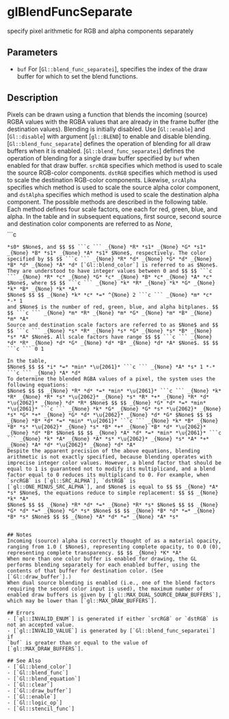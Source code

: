 # glBlendFuncSeparate
specify pixel arithmetic for RGB and alpha components separately

## Parameters
- `buf`
  For [`Gl::blend_func_separatei`], specifies the index of the draw
  buffer for which to set the blend functions.

## Description
Pixels can be drawn using a function that blends the incoming (source)
  RGBA values with the RGBA values that are already in the frame buffer
  (the destination values). Blending is initially disabled. Use
  [`Gl::enable`] and [`Gl::disable`] with argument [`gl::BLEND`] to
  enable and disable blending.
[`Gl::blend_func_separate`] defines the operation of blending for all
  draw buffers when it is enabled. [`Gl::blend_func_separatei`] defines
  the operation of blending for a single draw buffer specified by `buf`
  when enabled for that draw buffer. `srcRGB` specifies which method is
  used to scale the source RGB-color components. `dstRGB` specifies
  which method is used to scale the destination RGB-color components.
  Likewise, `srcAlpha` specifies which method is used to scale the
  source alpha color component, and `dstAlpha` specifies which method is
  used to scale the destination alpha component. The possible methods
  are described in the following table. Each method defines four scale
  factors, one each for red, green, blue, and alpha.
In the table and in subsequent equations, first source, second source
  and destination color components are referred to as $None$, $$ $$ ```c
  ``` _{None} *R* *s0* _{None} *G* *s0* _{None} *B* *s0* _{None} *A*
  *s0* $None$, and $$ $$ ```c ``` _{None} *R* *s1* _{None} *G* *s1*
  _{None} *B* *s1* _{None} *A* *s1* $None$, respectively. The color
  specified by $$ $$ ```c ``` _{None} *R* *d* _{None} *G* *d* _{None}
  *B* *d* _{None} *A* *d* [`Gl::blend_color`] is referred to as $None$.
  They are understood to have integer values between 0 and $$ $$ ```c
  ``` _{None} *R* *c* _{None} *G* *c* _{None} *B* *c* _{None} *A* *c*
  $None$, where $$ $$ ```c ``` _{None} *k* *R* _{None} *k* *G* _{None}
  *k* *B* _{None} *k* *A*
$None$ $$ $$ _{None} *k* *c* *=* ^{None} 2 ```c ``` _{None} *m* *c*
  *-* 1
and $None$ is the number of red, green, blue, and alpha bitplanes. $$
  $$ ```c ``` _{None} *m* *R* _{None} *m* *G* _{None} *m* *B* _{None}
  *m* *A*
Source and destination scale factors are referred to as $None$ and $$
  $$ ```c ``` _{None} *s* *R* _{None} *s* *G* _{None} *s* *B* _{None}
  *s* *A* $None$. All scale factors have range $$ $$ ```c ``` _{None}
  *d* *R* _{None} *d* *G* _{None} *d* *B* _{None} *d* *A* $None$. $$ $$
  ```c ``` 0 1

In the table,
$None$ $$ $$ *i* *=* *min* *\u{2061}* ```c ``` _{None} *A* *s* 1 *-*
  ```c ``` _{None} *A* *d*
To determine the blended RGBA values of a pixel, the system uses the
  following equations:
$None$ $$ $$ _{None} *R* *d* *=* *min* *\u{2061}* ```c ``` _{None} *k*
  *R* _{None} *R* *s* *\u{2062}* _{None} *s* *R* *+* _{None} *R* *d*
  *\u{2062}* _{None} *d* *R* $None$ $$ $$ _{None} *G* *d* *=* *min*
  *\u{2061}* ```c ``` _{None} *k* *G* _{None} *G* *s* *\u{2062}* _{None}
  *s* *G* *+* _{None} *G* *d* *\u{2062}* _{None} *d* *G* $None$ $$ $$
  _{None} *B* *d* *=* *min* *\u{2061}* ```c ``` _{None} *k* *B* _{None}
  *B* *s* *\u{2062}* _{None} *s* *B* *+* _{None} *B* *d* *\u{2062}*
  _{None} *d* *B* $None$ $$ $$ _{None} *A* *d* *=* *min* *\u{2061}* ```c
  ``` _{None} *k* *A* _{None} *A* *s* *\u{2062}* _{None} *s* *A* *+*
  _{None} *A* *d* *\u{2062}* _{None} *d* *A*
Despite the apparent precision of the above equations, blending
  arithmetic is not exactly specified, because blending operates with
  imprecise integer color values. However, a blend factor that should be
  equal to 1 is guaranteed not to modify its multiplicand, and a blend
  factor equal to 0 reduces its multiplicand to 0. For example, when
  `srcRGB` is [`gl::SRC_ALPHA`], `dstRGB` is
  [`gl::ONE_MINUS_SRC_ALPHA`], and $None$ is equal to $$ $$ _{None} *A*
  *s* $None$, the equations reduce to simple replacement: $$ $$ _{None}
  *k* *A*
$None$ $$ $$ _{None} *R* *d* *=* _{None} *R* *s* $None$ $$ $$ _{None}
  *G* *d* *=* _{None} *G* *s* $None$ $$ $$ _{None} *B* *d* *=* _{None}
  *B* *s* $None$ $$ $$ _{None} *A* *d* *=* _{None} *A* *s*


## Notes
Incoming (source) alpha is correctly thought of as a material opacity,
  ranging from 1.0 ( $None$), representing complete opacity, to 0.0 (0),
  representing complete transparency. $$ $$ _{None} *K* *A*
When more than one color buffer is enabled for drawing, the GL
  performs blending separately for each enabled buffer, using the
  contents of that buffer for destination color. (See
  [`Gl::draw_buffer`].)
When dual source blending is enabled (i.e., one of the blend factors
  requiring the second color input is used), the maximum number of
  enabled draw buffers is given by [`gl::MAX_DUAL_SOURCE_DRAW_BUFFERS`],
  which may be lower than [`gl::MAX_DRAW_BUFFERS`].

## Errors
- [`gl::INVALID_ENUM`] is generated if either `srcRGB` or `dstRGB` is
  not an accepted value.
- [`gl::INVALID_VALUE`] is generated by [`Gl::blend_func_separatei`] if
  `buf` is greater than or equal to the value of
  [`gl::MAX_DRAW_BUFFERS`].

## See Also
- [`Gl::blend_color`]
- [`Gl::blend_func`]
- [`Gl::blend_equation`]
- [`Gl::clear`]
- [`Gl::draw_buffer`]
- [`Gl::enable`]
- [`Gl::logic_op`]
- [`Gl::stencil_func`]
